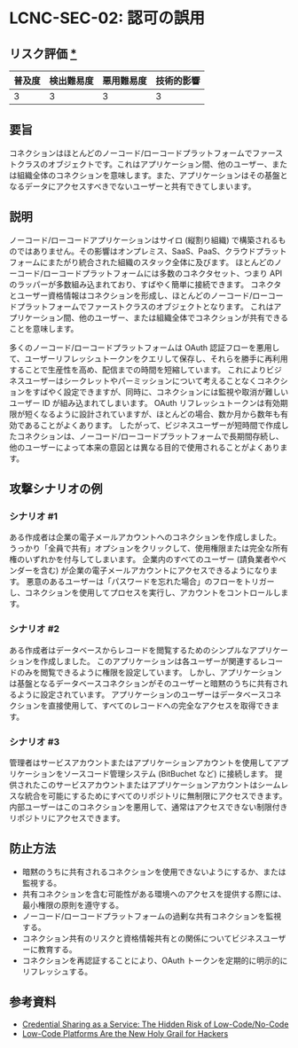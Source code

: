 # LCNC-SEC-02: 認可の誤用

## リスク評価 [*](https://owasp.org/www-project-top-ten/2017/Note_About_Risks)

| 普及度 | 検出難易度 | 悪用難易度 | 技術的影響 |
| --- | --- | --- | --- |
| 3 | 3 | 3 | 3 |

## 要旨

コネクションはほとんどのノーコード/ローコードプラットフォームでファーストクラスのオブジェクトです。これはアプリケーション間、他のユーザー、または組織全体のコネクションを意味します。また、アプリケーションはその基盤となるデータにアクセスすべきでないユーザーと共有できてしまいます。

## 説明

ノーコード/ローコードアプリケーションはサイロ (縦割り組織) で構築されるものではありません。その影響はオンプレミス、SaaS、PaaS、クラウドプラットフォームにまたがり統合された組織のスタック全体に及びます。
ほとんどのノーコード/ローコードプラットフォームには多数のコネクタセット、つまり API のラッパーが多数組み込まれており、すばやく簡単に接続できます。
コネクタとユーザー資格情報はコネクションを形成し、ほとんどのノーコード/ローコードプラットフォームでファーストクラスのオブジェクトとなります。
これはアプリケーション間、他のユーザー、または組織全体でコネクションが共有できることを意味します。

多くのノーコード/ローコードプラットフォームは OAuth 認証フローを悪用して、ユーザーリフレッシュトークンをクエリして保存し、それらを勝手に再利用することで生産性を高め、配信までの時間を短縮しています。
これによりビジネスユーザーはシークレットやパーミッションについて考えることなくコネクションをすばやく設定できますが、同時に、コネクションには監視や取消が難しいユーザー ID が組み込まれてしまいます。
OAuth リフレッシュトークンは有効期限が短くなるように設計されていますが、ほとんどの場合、数か月から数年も有効であることがよくあります。
したがって、ビジネスユーザーが短時間で作成したコネクションは、ノーコード/ローコードプラットフォームで長期間存続し、他のユーザーによって本来の意図とは異なる目的で使用されることがよくあります。

## 攻撃シナリオの例

### シナリオ #1

ある作成者は企業の電子メールアカウントへのコネクションを作成しました。
うっかり「全員で共有」オプションをクリックして、使用権限または完全な所有権のいずれかを付与してしまいます。
企業内のすべてのユーザー (請負業者やベンダーを含む) が企業の電子メールアカウントにアクセスできるようになります。
悪意のあるユーザーは「パスワードを忘れた場合」のフローをトリガーし、コネクションを使用してプロセスを実行し、アカウントをコントロールします。

### シナリオ #2

ある作成者はデータベースからレコードを閲覧するためのシンプルなアプリケーションを作成しました。
このアプリケーションは各ユーザーが関連するレコードのみを閲覧できるように権限を設定しています。
しかし、アプリケーションは基盤となるデータベースコネクションがそのユーザーと暗黙のうちに共有されるように設定されています。
アプリケーションのユーザーはデータベースコネクションを直接使用して、すべてのレコードへの完全なアクセスを取得できます。

### シナリオ #3

管理者はサービスアカウントまたはアプリケーションアカウントを使用してアプリケーションをソースコード管理システム (BitBuchet など) に接続します。
提供されたこのサービスアカウントまたはアプリケーションアカウントはシームレスな統合を可能にするためにすべてのリポジトリに無制限にアクセスできます。
内部ユーザーはこのコネクションを悪用して、通常はアクセスできない制限付きリポジトリにアクセスできます。


## 防止方法

- 暗黙のうちに共有されるコネクションを使用できないようにするか、または監視する。
- 共有コネクションを含む可能性がある環境へのアクセスを提供する際には、最小権限の原則を遵守する。
- ノーコード/ローコードプラットフォームの過剰な共有コネクションを監視する。
- コネクション共有のリスクと資格情報共有との関係についてビジネスユーザーに教育する。
- コネクションを再認証することにより、OAuth トークンを定期的に明示的にリフレッシュする。

## 参考資料

- [Credential Sharing as a Service: The Hidden Risk of Low-Code/No-Code](https://www.darkreading.com/dr-tech/credential-sharing-as-a-service-hidden-risk-of-low-code-no-code)
- [Low-Code Platforms Are the New Holy Grail for Hackers](https://www.zenity.io/blog/why-are-low-code-platforms-becoming-the-new-holy-grail-of-cyberattackers/)
